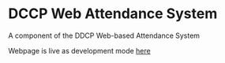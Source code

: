 # DCCP Web Attendance System

A component of the DDCP Web-based Attendance System

Webpage is live as development mode [here](https://shizuvoice.net/WebApp-Dev)
